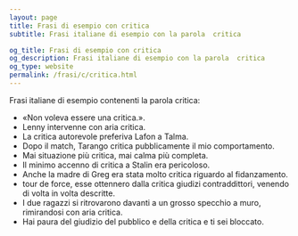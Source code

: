 ```yaml
---
layout: page
title: Frasi di esempio con critica 
subtitle: Frasi italiane di esempio con la parola  critica

og_title: Frasi di esempio con critica 
og_description: Frasi italiane di esempio con la parola  critica
og_type: website
permalink: /frasi/c/critica.html
---
```


Frasi italiane di esempio contenenti la parola critica:


- «Non voleva essere una critica.».
- Lenny intervenne con aria critica.
- La critica autorevole preferiva Lafon a Talma.
- Dopo il match, Tarango critica pubblicamente il mio comportamento.
- Mai situazione più critica, mai calma più completa.
- Il minimo accenno di critica a Stalin era pericoloso.
- Anche la madre di Greg era stata molto critica riguardo al fidanzamento.
- tour de force, esse ottennero dalla critica giudizi contraddittori, venendo di volta in volta descritte.
- I due ragazzi si ritrovarono davanti a un grosso specchio a muro, rimirandosi con aria critica.
- Hai paura del giudizio del pubblico e della critica e ti sei bloccato.
